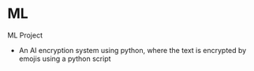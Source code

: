 # ML
ML Project
- An AI encryption system using python, where the text is encrypted by emojis using a python script
